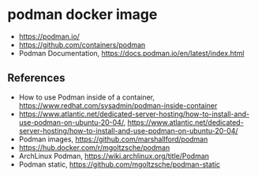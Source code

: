 # podman docker image

- https://podman.io/
- https://github.com/containers/podman
- Podman Documentation, https://docs.podman.io/en/latest/index.html


## References

- How to use Podman inside of a container, https://www.redhat.com/sysadmin/podman-inside-container
- https://www.atlantic.net/dedicated-server-hosting/how-to-install-and-use-podman-on-ubuntu-20-04/, https://www.atlantic.net/dedicated-server-hosting/how-to-install-and-use-podman-on-ubuntu-20-04/
- Podman images, https://github.com/marshallford/podman
- https://hub.docker.com/r/mgoltzsche/podman
- ArchLinux Podman, https://wiki.archlinux.org/title/Podman
- Podman static, https://github.com/mgoltzsche/podman-static
